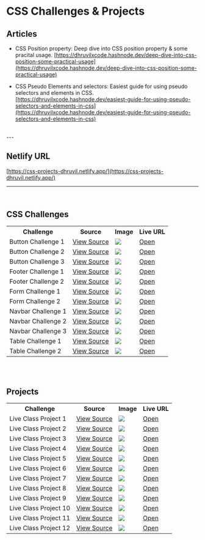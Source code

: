 # CSS Challenges & Projects

## Articles

- CSS Position property: Deep dive into CSS position property & some pracital usage. [https://dhruvilxcode.hashnode.dev/deep-dive-into-css-position-some-practical-usage](https://dhruvilxcode.hashnode.dev/deep-dive-into-css-position-some-practical-usage)

- CSS Pseudo Elements and selectors: Easiest guide for using pseudo selectors and elements in CSS. [https://dhruvilxcode.hashnode.dev/easiest-guide-for-using-pseudo-selectors-and-elements-in-css](https://dhruvilxcode.hashnode.dev/easiest-guide-for-using-pseudo-selectors-and-elements-in-css)

<br/>
---

## Netlify URL
[https://css-projects-dhruvil.netlify.app/](https://css-projects-dhruvil.netlify.app/)

---
<br/>

## CSS Challenges
<table>
    <tr>
        <th>Challenge</th>
        <th>Source</th>
        <th>Image</th>
        <th>Live URL</th>
    </tr>
    <tr>
        <td>
            Button Challenge 1
        </td>
        <td>
            <a href="./css_challenges/ButtonChallenges/Challenge_1/">View Source</a>
        </td>
        <td>
            <img src="./css_challenges/ButtonChallenges/c1.gif" />
        </td>
        <td>
            <a href="https://css-projects-dhruvil.netlify.app/css_challenges/ButtonChallenges/Challenge_1/">Open</a>
        </td>
    </tr>
    <tr>
        <td>
            Button Challenge 2
        </td>
        <td>
            <a href="./css_challenges/ButtonChallenges/Challenge_2/">View Source</a>
        </td>
        <td>
            <img src="./css_challenges/ButtonChallenges/c2.gif" />
        </td>
        <td>
            <a href="https://css-projects-dhruvil.netlify.app/css_challenges/ButtonChallenges/Challenge_2/">Open</a>
        </td>
    </tr>
     <tr>
        <td>
            Button Challenge 3
        </td>
        <td>
            <a href="./css_challenges/ButtonChallenges/Challenge_3/">View Source</a>
        </td>
        <td>
            <img src="./css_challenges/ButtonChallenges/c3.gif" />
        </td>
        <td>
            <a href="https://css-projects-dhruvil.netlify.app/css_challenges/ButtonChallenges/Challenge_3/">Open</a>
        </td>
    </tr>
    <tr>
        <td>
            Footer Challenge 1
        </td>
        <td>
            <a href="./css_challenges/Footer%20Section/Challenge_1/">View Source</a>
        </td>
        <td>
            <img src="./css_challenges/Footer%20Section/c1.png" />
        </td>
        <td>
            <a href="https://css-projects-dhruvil.netlify.app/css_challenges/Footer%20Section/Challenge_1/">Open</a>
        </td>
    </tr>
    <tr>
        <td>
            Footer Challenge 2
        </td>
        <td>
            <a href="./css_challenges/Footer%20Section/Challenge_2/">View Source</a>
        </td>
        <td>
            <img src="./css_challenges/Footer%20Section/c2.png" />
        </td>
        <td>
            <a href="https://css-projects-dhruvil.netlify.app/css_challenges/Footer%20Section/Challenge_2/">Open</a>
        </td>
    </tr>
    <tr>
        <td>
            Form Challenge 1
        </td>
        <td>
            <a href="./css_challenges/FormChallenges/Challenge_1/">View Source</a>
        </td>
        <td>
            <img src="./css_challenges/FormChallenges/c1.png" />
        </td>
        <td>
            <a href="https://css-projects-dhruvil.netlify.app/css_challenges/FormChallenges/Challenge_1/">Open</a>
        </td>
    </tr>
    <tr>
        <td>
            Form Challenge 2
        </td>
        <td>
            <a href="./css_challenges/FormChallenges/Challenge_2/">View Source</a>
        </td>
        <td>
            <img src="./css_challenges/FormChallenges/c2.png" />
        </td>
        <td>
            <a href="https://css-projects-dhruvil.netlify.app/css_challenges/FormChallenges/Challenge_2/">Open</a>
        </td>
    </tr>
    <tr>
        <td>
            Navbar Challenge 1
        </td>
        <td>
            <a href="./css_challenges/NavbarChallenges/Challenge_1/">View Source</a>
        </td>
        <td>
            <img src="./css_challenges/NavbarChallenges/c1.png" />
        </td>
        <td>
            <a href="https://css-projects-dhruvil.netlify.app/css_challenges/NavbarChallenges/Challenge_1/">Open</a>
        </td>
    </tr>
    <tr>
        <td>
            Navbar Challenge 2
        </td>
        <td>
            <a href="./css_challenges/NavbarChallenges/Challenge_2/">View Source</a>
        </td>
        <td>
            <img src="./css_challenges/NavbarChallenges/c2.gif" />
        </td>
        <td>
            <a href="https://css-projects-dhruvil.netlify.app/css_challenges/NavbarChallenges/Challenge_2/">Open</a>
        </td>
    </tr>
    <tr>
        <td>
            Navbar Challenge 3
        </td>
        <td>
            <a href="./css_challenges/NavbarChallenges/Challenge_3/">View Source</a>
        </td>
        <td>
            <img src="./css_challenges/NavbarChallenges/c3.png" />
        </td>
        <td>
            <a href="https://css-projects-dhruvil.netlify.app/css_challenges/NavbarChallenges/Challenge_3/">Open</a>
        </td>
    </tr>
    <tr>
        <td>
            Table Challenge 1
        </td>
        <td>
            <a href="./css_challenges/TableChallenges/Challenge_1/">View Source</a>
        </td>
        <td>
            <img src="./css_challenges/TableChallenges/c1.png" />
        </td>
        <td>
            <a href="https://css-projects-dhruvil.netlify.app/css_challenges/TableChallenges/Challenge_1/">Open</a>
        </td>
    </tr>
    <tr>
        <td>
            Table Challenge 2
        </td>
        <td>
            <a href="./css_challenges/TableChallenges/Challenge_2/">View Source</a>
        </td>
        <td>
            <img src="./css_challenges/TableChallenges/c2.png" />
        </td>
        <td>
            <a href="https://css-projects-dhruvil.netlify.app/css_challenges/TableChallenges/Challenge_2/">Open</a>
        </td>
    </tr>
</table>

<br/><br>
## Projects

<table>
    <tr>
        <th>Challenge</th>
        <th>Source</th>
        <th>Image</th>
        <th>Live URL</th>
    </tr>
    <tr>
        <td>
            Live Class Project 1
        </td>
        <td>
            <a href="./projects/live-class-project-1/">View Source</a>
        </td>
        <td>
            <img src="./projects/live-class-project-1/result1.png" />
        </td>
        <td>
            <a href="https://css-projects-dhruvil.netlify.app/projects/live-class-project-1">Open</a>
        </td>
    </tr>
    <tr>
        <td>
            Live Class Project 2
        </td>
        <td>
            <a href="./projects/live-class-project-2/">View Source</a>
        </td>
        <td>
            <img src="./projects/live-class-project-2/result2.png" />
        </td>
        <td>
            <a href="https://css-projects-dhruvil.netlify.app/projects/live-class-project-2">Open</a>
        </td>
    </tr>
    <tr>
        <td>
            Live Class Project 3
        </td>
        <td>
            <a href="./projects/live-class-project-3/">View Source</a>
        </td>
        <td>
            <img src="./projects/live-class-project-3/result3.png" />
        </td>
        <td>
            <a href="https://css-projects-dhruvil.netlify.app/projects/live-class-project-3">Open</a>
        </td>
    </tr>
    <tr>
        <td>
            Live Class Project 4
        </td>
        <td>
            <a href="./projects/live-class-project-4/">View Source</a>
        </td>
        <td>
            <img src="./projects/live-class-project-4/result4.png" />
        </td>
        <td>
            <a href="https://css-projects-dhruvil.netlify.app/projects/live-class-project-4">Open</a>
        </td>
    </tr>
    <tr>
        <td>
            Live Class Project 5
        </td>
        <td>
            <a href="./projects/live-class-project-5/">View Source</a>
        </td>
        <td>
            <img src="./projects/live-class-project-5/result5.png" />
        </td>
        <td>
            <a href="https://css-projects-dhruvil.netlify.app/projects/live-class-project-5">Open</a>
        </td>
    </tr>
    <tr>
        <td>
            Live Class Project 6
        </td>
        <td>
            <a href="./projects/live-class-project-6/">View Source</a>
        </td>
        <td>
            <img src="./projects/live-class-project-6/result6.png" />
        </td>
        <td>
            <a href="https://css-projects-dhruvil.netlify.app/projects/live-class-project-6">Open</a>
        </td>
    </tr>
    <tr>
        <td>
            Live Class Project 7
        </td>
        <td>
            <a href="./projects/live-class-project-7/">View Source</a>
        </td>
        <td>
            <img src="./projects/live-class-project-7/result7.png" />
        </td>
        <td>
            <a href="https://css-projects-dhruvil.netlify.app/projects/live-class-project-7">Open</a>
        </td>
    </tr>
    <tr>
        <td>
            Live Class Project 8
        </td>
        <td>
            <a href="./projects/live-class-project-8/">View Source</a>
        </td>
        <td>
            <img src="./projects/live-class-project-8/result8.png" />
        </td>
        <td>
            <a href="https://css-projects-dhruvil.netlify.app/projects/live-class-project-8">Open</a>
        </td>
    </tr>
    <tr>
        <td>
            Live Class Project 9
        </td>
        <td>
            <a href="./projects/live-class-project-9/">View Source</a>
        </td>
        <td>
            <img src="./projects/live-class-project-9/result9.png" />
        </td>
        <td>
            <a href="https://css-projects-dhruvil.netlify.app/projects/live-class-project-9">Open</a>
        </td>
    </tr>
    <tr>
        <td>
            Live Class Project 10
        </td>
        <td>
            <a href="./projects/live-class-project-10/">View Source</a>
        </td>
        <td>
            <img src="./projects/live-class-project-10/result10.png" />
        </td>
        <td>
            <a href="https://css-projects-dhruvil.netlify.app/projects/live-class-project-10">Open</a>
        </td>
    </tr>
    <tr>
        <td>
            Live Class Project 11
        </td>
        <td>
            <a href="./projects/live-class-project-11/">View Source</a>
        </td>
        <td>
            <img src="./projects/live-class-project-11/result11.png" />
        </td>
        <td>
            <a href="https://css-projects-dhruvil.netlify.app/projects/live-class-project-11">Open</a>
        </td>
    </tr>
    <tr>
        <td>
            Live Class Project 12
        </td>
        <td>
            <a href="./projects/live-class-project-12/">View Source</a>
        </td>
        <td>
            <img src="./projects/live-class-project-12/result12.png" />
        </td>
        <td>
            <a href="https://css-projects-dhruvil.netlify.app/projects/live-class-project-12">Open</a>
        </td>
    </tr>
</table>
